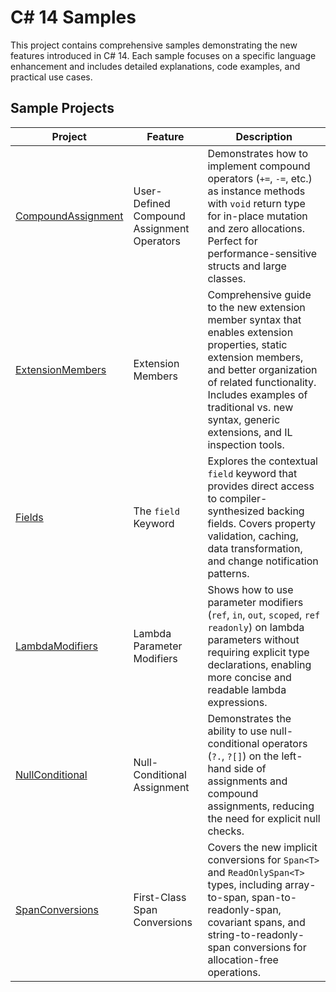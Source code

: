 # C# 14 Samples

This project contains comprehensive samples demonstrating the new features introduced in C# 14. Each sample focuses on a specific language enhancement and includes detailed explanations, code examples, and practical use cases.

## Sample Projects

| Project | Feature | Description |
|---------|---------|-------------|
| [CompoundAssignment](./CompoundAssignment/) | User-Defined Compound Assignment Operators | Demonstrates how to implement compound operators (`+=`, `-=`, etc.) as instance methods with `void` return type for in-place mutation and zero allocations. Perfect for performance-sensitive structs and large classes. |
| [ExtensionMembers](./ExtensionMembers/) | Extension Members | Comprehensive guide to the new extension member syntax that enables extension properties, static extension members, and better organization of related functionality. Includes examples of traditional vs. new syntax, generic extensions, and IL inspection tools. |
| [Fields](./Fields/) | The `field` Keyword | Explores the contextual `field` keyword that provides direct access to compiler-synthesized backing fields. Covers property validation, caching, data transformation, and change notification patterns. |
| [LambdaModifiers](./LambdaModifiers/) | Lambda Parameter Modifiers | Shows how to use parameter modifiers (`ref`, `in`, `out`, `scoped`, `ref readonly`) on lambda parameters without requiring explicit type declarations, enabling more concise and readable lambda expressions. |
| [NullConditional](./NullConditional/) | Null-Conditional Assignment | Demonstrates the ability to use null-conditional operators (`?.`, `?[]`) on the left-hand side of assignments and compound assignments, reducing the need for explicit null checks. |
| [SpanConversions](./SpanConversions/) | First-Class Span Conversions | Covers the new implicit conversions for `Span<T>` and `ReadOnlySpan<T>` types, including array-to-span, span-to-readonly-span, covariant spans, and string-to-readonly-span conversions for allocation-free operations. |
